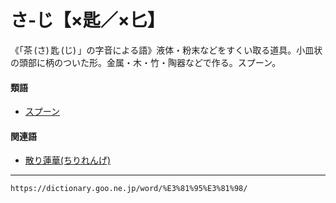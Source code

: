 # さ‐じ【×匙／×匕】

《「茶 (さ) 匙 (じ) 」の字音による語》液体・粉末などをすくい取る道具。小皿状の頭部に柄のついた形。金属・木・竹・陶器などで作る。スプーン。

#### 類語

-   [スプーン](https://dictionary.goo.ne.jp/word/%E3%82%B9%E3%83%97%E3%83%BC%E3%83%B3/#jn-119632)

#### 関連語

-   [散り蓮華(ちりれんげ)](https://dictionary.goo.ne.jp/word/%E6%95%A3%E3%82%8A%E8%93%AE%E8%8F%AF/#jn-145554)

---
`https://dictionary.goo.ne.jp/word/%E3%81%95%E3%81%98/`